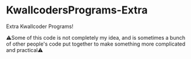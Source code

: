 # KwallcodersPrograms-Extra
Extra Kwallcoder Programs!

⚠Some of this code is not completely my idea, and is sometimes a bunch of other people's code put together to make something more complicated and practical⚠
